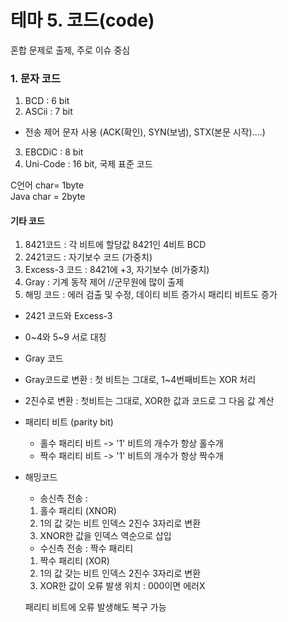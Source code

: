 

# 테마 5. 코드(code)

혼합 문제로 출제, 주로 이슈 중심
### 1. 문자 코드
 1. BCD : 6 bit 
 2. ASCii : 7 bit
   - 전송 제어 문자 사용 (ACK(확인), SYN(보냄), STX(본문 시작)....)
 3. EBCDiC : 8 bit
 4. Uni-Code : 16 bit, 국제 표준 코드 

 C언어 char= 1byte      
 Java char = 2byte


  #### 기타 코드
   1. 8421코드 : 각 비트에 할당값 8421인 4비트 BCD 
   2. 2421코드 : 자기보수 코드 (가중치)
   3. Excess-3 코드 : 8421에 +3, 자기보수 (비가중치)
   4. Gray : 기계 동작 제어 //군무원에 많이 출제
   5. 해밍 코드 : 에러 검출 및 수정, 데이티 비트 증가시 패리티 비트도 증가
  
  - 2421 코드와 Excess-3   
   - 0~4와 5~9 서로 대칭    
  - Gray 코드 
   - Gray코드로 변환 : 첫 비트는 그대로, 1~4번째비트는 XOR 처리
   - 2진수로 변환 : 첫비트는 그대로, XOR한 값과 코드로 그 다음 값 계산
  
  - 패리티 비트 (parity bit)
    - 홀수 패리티 비트 -> '1' 비트의 개수가 항상 홀수개
    - 짝수 패리티 비트 -> '1' 비트의 개수가 항상 짝수개

  - 해밍코드
    - 송신측 전송 : 
     1. 홀수 패리티 (XNOR)
     2. 1의 값 갖는 비트 인덱스 2진수 3자리로 변환
     3. XNOR한 값을 인덱스 역순으로 삽입
    - 수신측 전송 : 짝수 패리티
     1. 짝수 패리티 (XOR)
     2. 1의 값 갖는 비트 인덱스 2진수 3자리로 변환
     3. XOR한 값이 오류 발생 위치 : 000이면 에러X

     패리티 비트에 오류 발생해도 복구 가능